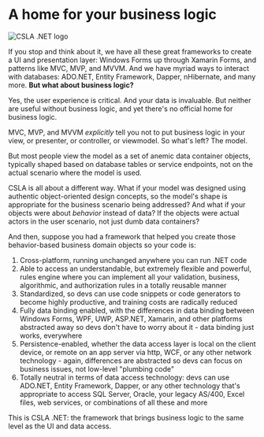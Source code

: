 # A home for your business logic 
![CSLA .NET logo](https://raw.githubusercontent.com/MarimerLLC/csla/master/Support/Logos/csla%20win8_compact_s.png)

If you stop and think about it, we have all these great frameworks to create a UI and presentation layer: Windows Forms up through Xamarin Forms, and patterns like MVC, MVP, and MVVM. And we have myriad ways to interact with databases: ADO.NET, Entity Framework, Dapper, nHibernate, and many more. **But what about business logic?** 

Yes, the user experience is critical. And your data is invaluable. But neither are useful without business logic, and yet there's no official home for business logic.

MVC, MVP, and MVVM _explicitly_ tell you not to put business logic in your view, or presenter, or controller, or viewmodel. So what's left? The model.

But most people view the model as a set of anemic data container objects, typically shaped based on database tables or service endpoints, not on the actual scenario where the model is used.

CSLA is all about a different way. What if your model was designed using authentic object-oriented design concepts, so the model's shape is appropriate for the business scenario being addressed? And what if your objects were about _behavior_ instead of data? If the objects were actual actors in the user scenario, not just dumb data containers?

And then, suppose you had a framework that helped you create those behavior-based business domain objects so your code is:

1. Cross-platform, running unchanged anywhere you can run .NET code
1. Able to access an understandable, but extremely flexible and powerful, rules engine where you can implement all your validation, business, algorithmic, and authorization rules in a totally reusable manner
1. Standardized, so devs can use code snippets or code generators to become highly productive, and training costs are radically reduced
1. Fully data binding enabled, with the differences in data binding between Windows Forms, WPF, UWP, ASP.NET, Xamarin, and other platforms abstracted away so devs don't have to worry about it - data binding just works, everywhere
1. Persistence-enabled, whether the data access layer is local on the client device, or remote on an app server via http, WCF, or any other network technology - again, differences are abstracted so devs can focus on business issues, not low-level "plumbing code"
1. Totally neutral in terms of data access technology: devs can use ADO.NET, Entity Framework, Dapper, or any other technology that's appropriate to access SQL Server, Oracle, your legacy AS/400, Excel files, web services, or combinations of all these and more

This is CSLA .NET: the framework that brings business logic to the same level as the UI and data access.
